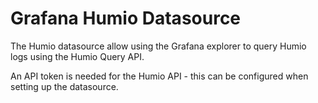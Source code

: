 # Grafana Humio Datasource

The Humio datasource allow using the Grafana explorer to query Humio logs using the Humio Query API.

An API token is needed for the Humio API - this can be configured when setting up the datasource.

